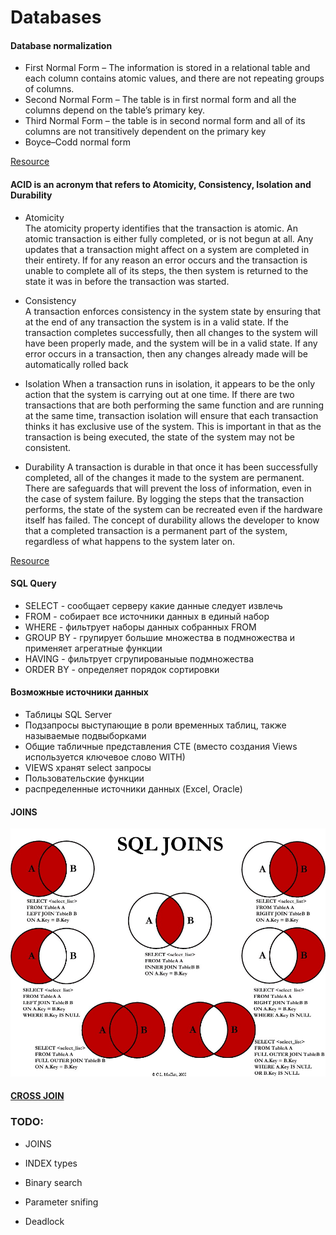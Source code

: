 # Databases
#### Database normalization
* First Normal Form – The information is stored in a relational table and each column contains atomic values, and there are not repeating groups of columns.
* Second Normal Form – The table is in first normal form and all the columns depend on the table’s primary key.
* Third Normal Form – the table is in second normal form and all of its columns are not transitively dependent on the primary key
* Boyce–Codd normal form

[Resource](https://www.essentialsql.com/get-ready-to-learn-sql-database-normalization-explained-in-simple-english/)

#### ACID is an acronym that refers to Atomicity, Consistency, Isolation and Durability
* Atomicity  
The atomicity property identifies that the transaction is atomic. An atomic transaction is either fully completed, or is not begun at all. Any updates that a transaction might affect on a system are completed in their entirety. If for any reason an error occurs and the transaction is unable to complete all of its steps, the then system is returned to the state it was in before the transaction was started.

* Consistency  
A transaction enforces consistency in the system state by ensuring that at the end of any transaction the system is in a valid state. If the transaction completes successfully, then all changes to the system will have been properly made, and the system will be in a valid state. If any error occurs in a transaction, then any changes already made will be automatically rolled back

* Isolation
When a transaction runs in isolation, it appears to be the only action that the system is carrying out at one time. If there are two transactions that are both performing the same function and are running at the same time, transaction isolation will ensure that each transaction thinks it has exclusive use of the system. This is important in that as the transaction is being executed, the state of the system may not be consistent. 
* Durability A transaction is durable in that once it has been successfully completed, all of the changes it made to the system are permanent. There are safeguards that will prevent the loss of information, even in the case of system failure. By logging the steps that the transaction performs, the state of the system can be recreated even if the hardware itself has failed. The concept of durability allows the developer to know that a completed transaction is a permanent part of the system, regardless of what happens to the system later on.   

[Resource](https://msdn.microsoft.com/en-us/library/aa480356.aspx)

#### SQL Query
* SELECT - сообщает серверу какие данные следует извлечь
* FROM - собирает все источники данных в единый набор
* WHERE - фильтрует наборы данных собранных FROM
* GROUP BY - групирует большие множества в подмножества и применяет агрегатные функции
* HAVING - фильтрует сгрупированыые подмножества
* ORDER BY - определяет порядок сортировки

#### Возможные источники данных
* Таблицы SQL Server
* Подзапросы выступающие в роли временных таблиц, также называемые подвыборками
* Общие табличные представления CTE (вместо создания Views используется ключевое слово WITH)
* VIEWS хранят select запросы
* Пользовательские функции
* распределенные источники данных (Excel, Oracle)

#### JOINS
![](https://github.com/khdevnet/checklist/blob/master/docs/src/databases/Visual_SQL_JOINS_orig.jpg)

#### [CROSS JOIN](https://github.com/khdevnet/checklist/tree/master/docs/databases/CrossJoin)

### TODO:
* JOINS

* INDEX types
* Binary search
* Parameter snifing
* Deadlock
